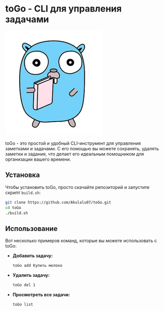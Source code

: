 
# toGo - CLI для управления задачами

![Gopher](gopher.png)

toGo - это простой и удобный CLI-инструмент для управления заметками и задачами. С его помощью вы можете сохранять, удалять заметки и задания, что делает его идеальным помощником для организации вашего времени.

## Установка

Чтобы установить toGo, просто скачайте репозиторий и запустите скрипт `build.sh`:

```bash
git clone https://github.com/Akulalu07/toGo.git
cd toGo
./build.sh
```

## Использование

Вот несколько примеров команд, которые вы можете использовать с toGo:

- **Добавить задачу:** 
  ```bash
  toGo add Купить молоко
  ```
- **Удалить задачу:** 
  ```bash
  toGo del 1
  ```
- **Просмотреть все задачи:** 
  ```bash
  toGo list
  ```
